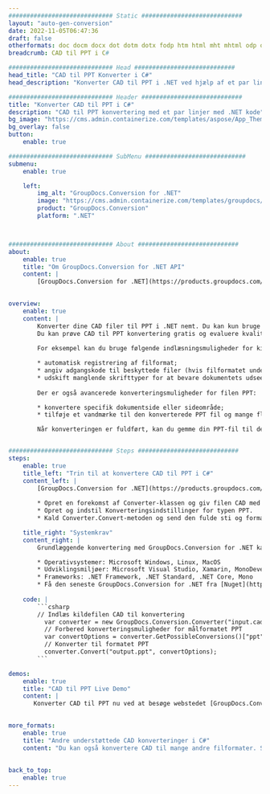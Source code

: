 ```yaml
---
############################# Static ############################
layout: "auto-gen-conversion"
date: 2022-11-05T06:47:36
draft: false
otherformats: doc docm docx dot dotm dotx fodp htm html mht mhtml odp odt otp pot potm potx pps ppsm ppsx ppt pptm pptx rtf
breadcrumb: CAD til PPT i C#

############################# Head ############################
head_title: "CAD til PPT Konverter i C#"
head_description: "Konverter CAD til PPT i .NET ved hjælp af et par linjer kode. Brug GroupDocs Document Conversion API til at konvertere over 160 filformater."

############################# Header ############################
title: "Konverter CAD til PPT i C#"
description: "CAD til PPT konvertering med et par linjer med .NET kode"
bg_image: "https://cms.admin.containerize.com/templates/aspose/App_Themes/V3/images/bg/header1.png"
bg_overlay: false
button:
    enable: true

############################# SubMenu ############################
submenu:
    enable: true

    left:
        img_alt: "GroupDocs.Conversion for .NET"
        image: "https://cms.admin.containerize.com/templates/groupdocs/images/product-logos/90x90-noborder/groupdocs-conversion-net.png"
        product: "GroupDocs.Conversion"
        platform: ".NET"



############################# About ############################
about:
    enable: true
    title: "Om GroupDocs.Conversion for .NET API"
    content: |
        [GroupDocs.Conversion for .NET](https://products.groupdocs.com/conversion/net/) kan bruges til at konvertere Microsoft Word, Excel, PowerPoint, PDF, Visio og andre formater. GroupDocs.Conversion er en selvstændig API, der er velegnet til back-end og interne systemer, hvor høj ydeevne er påkrævet. Det afhænger ikke af nogen software som Microsoft eller Open Office.
    

overview:
    enable: true
    content: |
        Konverter dine CAD filer til PPT i .NET nemt. Du kan kun bruge et par C# kodelinjer i enhver platform efter eget valg, såsom - Windows, Linux, macOS.
        Du kan prøve CAD til PPT konvertering gratis og evaluere kvaliteten af ​​konverteringsresultaterne. Sammen med simple filkonverteringsscenarier kan du prøve mere avancerede muligheder for at indlæse kilden CAD fil og for at gemme output PPT resultat. 
        
        For eksempel kan du bruge følgende indlæsningsmuligheder for kilden CAD:

        * automatisk registrering af filformat;
        * angiv adgangskode til beskyttede filer (hvis filformatet understøtter det);
        * udskift manglende skrifttyper for at bevare dokumentets udseende.
        
        Der er også avancerede konverteringsmuligheder for filen PPT:

        * konvertere specifik dokumentside eller sideområde;
        * tilføje et vandmærke til den konverterede PPT fil og mange flere.

        Når konverteringen er fuldført, kan du gemme din PPT-fil til den lokale filsti eller ethvert tredjepartslager som FTP, Amazon S3, Google Drive, Dropbox osv. Bemærk venligst - for at konvertere CAD til {{ TO}} er der ikke behov for yderligere software installeret - som MS Office, Open Office, Adobe Acrobat Reader osv.


############################# Steps ############################
steps:
    enable: true
    title_left: "Trin til at konvertere CAD til PPT i C#"
    content_left: |
        [GroupDocs.Conversion for .NET](https://products.groupdocs.com/conversion/net/) gør det nemt for udviklere at konvertere en CAD fil til PPT med et par linjer kode.
        
        * Opret en forekomst af Converter-klassen og giv filen CAD med den fulde sti
        * Opret og indstil Konverteringsindstillinger for typen PPT.
        * Kald Converter.Convert-metoden og send den fulde sti og format (PPT) som en parameter

    title_right: "Systemkrav"
    content_right: |
        Grundlæggende konvertering med GroupDocs.Conversion for .NET kan udføres med nogle få enkle trin. Vores API'er understøttes på alle større platforme og operativsystemer. Før du udfører koden nedenfor, skal du sørge for, at du har følgende forudsætninger installeret på dit system.

        * Operativsystemer: Microsoft Windows, Linux, MacOS
        * Udviklingsmiljøer: Microsoft Visual Studio, Xamarin, MonoDevelop
        * Frameworks: .NET Framework, .NET Standard, .NET Core, Mono
        * Få den seneste GroupDocs.Conversion for .NET fra [Nuget](https://www.nuget.org/packages/groupdocs.conversion)
         
    code: |
        ```csharp    
        // Indlæs kildefilen CAD til konvertering
          var converter = new GroupDocs.Conversion.Converter("input.cad");
          // Forbered konverteringsmuligheder for målformatet PPT
          var convertOptions = converter.GetPossibleConversions()["ppt"].ConvertOptions;
          // Konverter til formatet PPT
          converter.Convert("output.ppt", convertOptions);
        ```

demos:
    enable: true
    title: "CAD til PPT Live Demo"
    content: |
       Konverter CAD til PPT nu ved at besøge webstedet [GroupDocs.Conversion App](https://products.groupdocs.app/conversion/family). Online demo har følgende fordele
          

more_formats:
    enable: true
    title: "Andre understøttede CAD konverteringer i C#"
    content: "Du kan også konvertere CAD til mange andre filformater. Se venligst listen nedenfor."
       
       
back_to_top:
    enable: true
---
```


